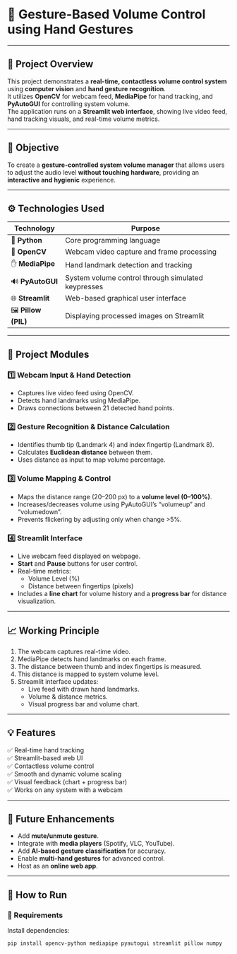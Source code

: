 # 🎵 Gesture-Based Volume Control using Hand Gestures

---

## 🧠 Project Overview

This project demonstrates a **real-time, contactless volume control system** using **computer vision** and **hand gesture recognition**.  
It utilizes **OpenCV** for webcam feed, **MediaPipe** for hand tracking, and **PyAutoGUI** for controlling system volume.  
The application runs on a **Streamlit web interface**, showing live video feed, hand tracking visuals, and real-time volume metrics.

---

## 🎯 Objective

To create a **gesture-controlled system volume manager** that allows users to adjust the audio level **without touching hardware**, providing an **interactive and hygienic** experience.

---

## ⚙️ Technologies Used

| Technology | Purpose |
|-------------|----------|
| 🐍 **Python** | Core programming language |
| 📸 **OpenCV** | Webcam video capture and frame processing |
| ✋ **MediaPipe** | Hand landmark detection and tracking |
| 🔊 **PyAutoGUI** | System volume control through simulated keypresses |
| 🌐 **Streamlit** | Web-based graphical user interface |
| 🖼️ **Pillow (PIL)** | Displaying processed images on Streamlit |

---

## 🧩 Project Modules

### 1️⃣ Webcam Input & Hand Detection
- Captures live video feed using OpenCV.
- Detects hand landmarks using MediaPipe.
- Draws connections between 21 detected hand points.

### 2️⃣ Gesture Recognition & Distance Calculation
- Identifies thumb tip (Landmark 4) and index fingertip (Landmark 8).
- Calculates **Euclidean distance** between them.
- Uses distance as input to map volume percentage.

### 3️⃣ Volume Mapping & Control
- Maps the distance range (20–200 px) to a **volume level (0–100%)**.
- Increases/decreases volume using PyAutoGUI’s “volumeup” and “volumedown”.
- Prevents flickering by adjusting only when change >5%.

### 4️⃣ Streamlit Interface
- Live webcam feed displayed on webpage.
- **Start** and **Pause** buttons for user control.
- Real-time metrics:
  - Volume Level (%)
  - Distance between fingertips (pixels)
- Includes a **line chart** for volume history and a **progress bar** for distance visualization.

---

## 📈 Working Principle

1. The webcam captures real-time video.
2. MediaPipe detects hand landmarks on each frame.
3. The distance between thumb and index fingertips is measured.
4. This distance is mapped to system volume level.
5. Streamlit interface updates:
   - Live feed with drawn hand landmarks.
   - Volume & distance metrics.
   - Visual progress bar and volume chart.

---

## 💡 Features

✅ Real-time hand tracking  
✅ Streamlit-based web UI  
✅ Contactless volume control  
✅ Smooth and dynamic volume scaling  
✅ Visual feedback (chart + progress bar)  
✅ Works on any system with a webcam  

---

## 🚀 Future Enhancements

- Add **mute/unmute gesture**.  
- Integrate with **media players** (Spotify, VLC, YouTube).  
- Add **AI-based gesture classification** for accuracy.  
- Enable **multi-hand gestures** for advanced control.  
- Host as an **online web app**.

---

## 🧠 How to Run

### 🔧 Requirements
Install dependencies:
```bash
pip install opencv-python mediapipe pyautogui streamlit pillow numpy

